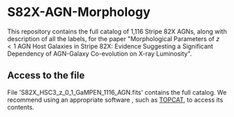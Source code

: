 # S82X-AGN-Morphology

This repository contains the full catalog of 1,116 Stripe 82X AGNs, along with description of all the labels, for the paper "Morphological Parameters of $z<1$ AGN Host Galaxies in Stripe 82X: Evidence Suggesting a Significant Dependency of AGN-Galaxy Co-evolution on X-ray Luminosity".

## Access to the file
File 'S82X_HSC3_z_0_1_GaMPEN_1116_AGN.fits' contains the full catalog. We recommend using an appropriate software , such as [TOPCAT](https://www.star.bris.ac.uk/mbt/topcat/), to access its contents.

